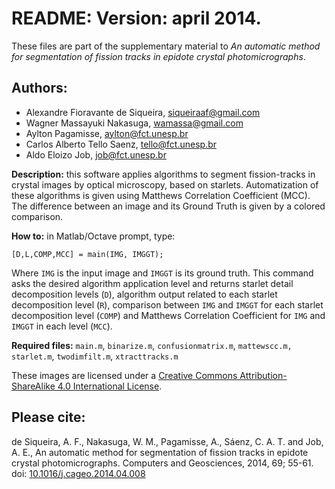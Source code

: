 # README: Version: april 2014.

These files are part of the supplementary material to *An automatic method for segmentation of fission tracks in epidote crystal photomicrographs*.

## Authors: 
 * Alexandre Fioravante de Siqueira, siqueiraaf@gmail.com
 * Wagner Massayuki Nakasuga, wamassa@gmail.com
 * Aylton Pagamisse, aylton@fct.unesp.br
 * Carlos Alberto Tello Saenz, tello@fct.unesp.br
 * Aldo Eloizo Job, job@fct.unesp.br

**Description:** this software applies algorithms to segment fission-tracks in crystal images by optical microscopy, based on starlets. Automatization of these algorithms is given using Matthews Correlation Coefficient (MCC). The difference between an image and its Ground Truth is given by a colored comparison.

**How to:** in Matlab/Octave prompt, type:

`[D,L,COMP,MCC] = main(IMG, IMGGT);`

Where `IMG` is the input image and `IMGGT` is its ground truth.
This command asks the desired algorithm application level and returns starlet detail decomposition levels (`D`), algorithm output related to each starlet decomposition level (`R`), comparison between `IMG` and `IMGGT` for each starlet decomposition level (`COMP`) and Matthews Correlation Coefficient for `IMG` and `IMGGT` in each level (`MCC`).

**Required files:** `main.m`, `binarize.m`, `confusionmatrix.m`, `mattewscc.m,` `starlet.m`, `twodimfilt.m`, `xtracttracks.m`

These images are licensed under a [Creative Commons Attribution-ShareAlike 4.0 International License](https://creativecommons.org/licenses/by-sa/4.0/).

##  Please cite:

de Siqueira, A. F., Nakasuga, W. M., Pagamisse, A., Sáenz, C. A. T. and Job, A. E., An automatic method for segmentation of fission tracks in epidote crystal photomicrographs. Computers and Geosciences, 2014, 69; 55-61. doi: [10.1016/j.cageo.2014.04.008](http://www.sciencedirect.com/science/article/pii/S0098300414000855)
